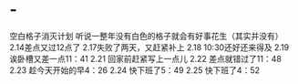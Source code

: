 # - 
空白格子消灭计划
听说一整年没有白色的格子就会有好事花生（其实并没有）
2.14差点又过12点了
2.17失败了两天，又赶紧补上
2.18 10:30还好还来得及
2.19 诶卧槽又差一点11：41
2.21 回家前赶紧写上一点儿
2.22 差点就错过了11：48
2.23 趁今天开始的早4：26
2.24 快下班了5：49
2.25 快下班了4：52
